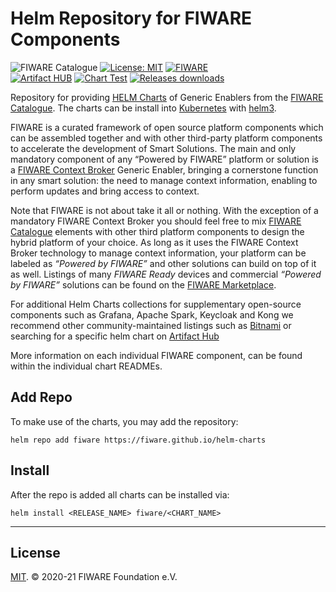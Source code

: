 # Helm Repository for FIWARE Components

![FIWARE Catalogue](https://nexus.lab.fiware.org/repository/raw/public/badges/chapters/deployment-tools.svg)
[![License: MIT](https://img.shields.io/github/license/FIWARE/helm-charts.svg)](https://opensource.org/licenses/MIT)
[![FIWARE](https://nexus.lab.fiware.org/repository/raw/public/badges/stackoverflow/fiware.svg)](https://stackoverflow.com/questions/tagged/fiware)
<br/>
[![Artifact HUB](https://img.shields.io/endpoint?url=https://artifacthub.io/badge/repository/fiware)](https://artifacthub.io/packages/search?repo=fiware)
[![Chart Test](https://github.com/FIWARE/helm-charts/workflows/Chart%20Test/badge.svg)](https://github.com/fiware/helm-charts/commits/main)
[![Releases downloads](https://img.shields.io/github/downloads/fiware/helm-charts/total.svg)](https://github.com/fiware/helm-charts/releases)


Repository for providing [HELM Charts](https://helm.sh/) of Generic Enablers from the [FIWARE Catalogue](https://github.com/FIWARE/catalogue). The 
charts can be install into  [Kubernetes](https://kubernetes.io/) with [helm3](https://helm.sh/docs/).

FIWARE is a curated framework of open source platform components which can be assembled together and with other third-party platform components to
accelerate the development of Smart Solutions. The main and only mandatory component of any “Powered by FIWARE” platform or solution is a 
[FIWARE Context Broker](https://github.com/FIWARE/catalogue/blob/master/core/README.md) Generic Enabler, bringing a cornerstone function in any smart 
solution: the need to manage context information, enabling to perform updates and bring access to context.

Note that FIWARE is not about take it all or nothing. With the exception of a mandatory FIWARE Context Broker you should feel free to 
mix [FIWARE Catalogue](https://github.com/FIWARE/catalogue) elements with other third platform components to design the hybrid platform of your 
choice. As long as it uses the FIWARE Context Broker technology to manage context information, your platform can be labeled as _“Powered by FIWARE”_ 
and other solutions can build on top of it as well. Listings of many _FIWARE Ready_ devices and commercial _“Powered by FIWARE”_ solutions can be 
found on the [FIWARE Marketplace](http://marketplace.fiware.org/).

For additional Helm Charts collections for supplementary open-source components such as Grafana, Apache Spark, Keycloak and Kong we recommend other 
community-maintained listings such as [Bitnami](https://github.com/bitnami/charts/tree/master/bitnami) or searching for a specific helm chart
on [Artifact Hub](https://artifacthub.io/packages/search?page=1&kind=0) 

More information on each individual FIWARE component, can be found within the individual chart READMEs.

## Add Repo

To make use of the charts, you may add the repository: 

```console
helm repo add fiware https://fiware.github.io/helm-charts
```

## Install

After the repo is added all charts can be installed via:

```console
helm install <RELEASE_NAME> fiware/<CHART_NAME>
```

---

## License

[MIT](./LICENSE). © 2020-21 FIWARE Foundation e.V.
